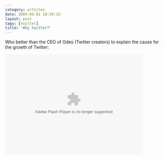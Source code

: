 ```yaml
---
category: articles
date: 2009-03-01 18:30:33
layout: post
tags: [twitter]
title: 'Why twitter?'
---
```


<p>Who better than the CEO of Odeo (Twitter creators) to explain the cause for the growth of Twitter:</p>

<object width="446" height="326">
  <param name="movie" value="http://video.ted.com/assets/player/swf/EmbedPlayer.swf"/>
  <param name="allowFullScreen" value="true" >
  <param name="wmode" value="transparent" >
  <param name="bgColor" value="#ffffff" >
  <param name="flashvars" value="vu=http://video.ted.com/talks/embed/EvanWilliams_2009-embed_high.flv&su=http://images.ted.com/images/ted/tedindex/embed-posters/EvanWilliams-2009.embed_thumbnail.jpg&vw=432&vh=240&ap=0&ti=473" >
  <embed src="http://video.ted.com/assets/player/swf/EmbedPlayer.swf" pluginspace="http://www.macromedia.com/go/getflashplayer" type="application/x-shockwave-flash" wmode="transparent" bgColor="#ffffff" width="446" height="326" allowFullScreen="true" flashvars="vu=http://video.ted.com/talks/embed/EvanWilliams_2009-embed_high.flv&su=http://images.ted.com/images/ted/tedindex/embed-posters/EvanWilliams-2009.embed_thumbnail.jpg&vw=432&vh=240&ap=0&ti=473"/>
</object>

